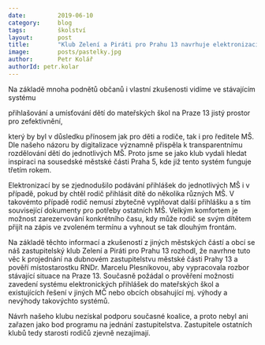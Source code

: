 ```yaml
---
date:         2019-06-10
category:     blog
tags:         školství
layout:       post
title:        "Klub Zelení a Piráti pro Prahu 13 navrhuje elektronizaci přihlášek do MŠ"
image:        posts/pastelky.jpg
author:       Petr Kolář
authorId: petr.kolar
---
```


Na základě mnoha podnětů občanů i vlastní zkušenosti vidíme ve stávajícím systému

přihlašování a umísťování dětí do mateřských škol na Praze 13 jistý prostor pro zefektivnění,

který by byl v důsledku přínosem jak pro děti a rodiče, tak i pro ředitele MŠ. Dle našeho názoru by digitalizace významně přispěla k transparentnímu rozdělování dětí do jednotlivých MŠ. Proto jsme se jako klub vydali hledat inspiraci na sousedské městské části Praha 5, kde již tento systém funguje třetím rokem.

Elektronizací by se zjednodušilo podávání přihlášek do jednotlivých MŠ i v případě, pokud by chtěl rodič přihlásit dítě do několika různých MŠ. V takovémto případě rodič nemusí zbytečně vyplňovat další přihlášku a s tím související dokumenty pro potřeby ostatních MŠ. Velkým komfortem je možnost zarezervování konkrétního času, kdy může rodič se svým dítětem přijít na zápis ve zvoleném termínu a vyhnout se tak dlouhým frontám.

Na základě těchto informací a zkušeností z jiných městských částí a obcí se náš zastupitelský klub Zelení a Piráti pro Prahu 13 rozhodl, že navrhne tuto věc k projednání na dubnovém zastupitelstvu městské části Prahy 13 a pověří místostarostku RNDr. Marcelu Plesníkovou, aby vypracovala rozbor stávající situace na Praze 13. Současně požádal o prověření možnosti zavedení systému elektronických přihlášek do mateřských škol a existujících řešení v jiných MČ nebo obcích obsahující mj. výhody a nevýhody takovýchto systémů.

Návrh našeho klubu nezískal podporu současné koalice, a proto nebyl ani zařazen jako bod programu na jednání zastupitelstva. Zastupitele ostatních klubů tedy starosti rodičů zjevně nezajímají.

